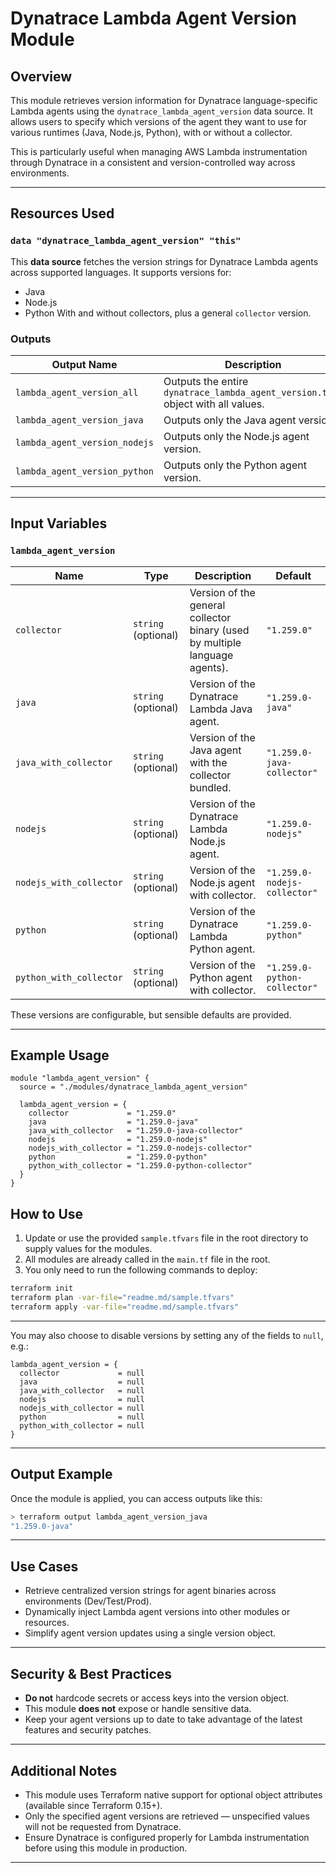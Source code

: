 

# Dynatrace Lambda Agent Version Module

##  Overview

This module retrieves version information for Dynatrace language-specific Lambda agents using the `dynatrace_lambda_agent_version` data source. It allows users to specify which versions of the agent they want to use for various runtimes (Java, Node.js, Python), with or without a collector.

This is particularly useful when managing AWS Lambda instrumentation through Dynatrace in a consistent and version-controlled way across environments.

---

##  Resources Used

### `data "dynatrace_lambda_agent_version" "this"`

This **data source** fetches the version strings for Dynatrace Lambda agents across supported languages. It supports versions for:

* Java
* Node.js
* Python
  With and without collectors, plus a general `collector` version.

###  Outputs

| Output Name                   | Description                                                                      |
| ----------------------------- | -------------------------------------------------------------------------------- |
| `lambda_agent_version_all`    | Outputs the entire `dynatrace_lambda_agent_version.this` object with all values. |
| `lambda_agent_version_java`   | Outputs only the Java agent version.                                             |
| `lambda_agent_version_nodejs` | Outputs only the Node.js agent version.                                          |
| `lambda_agent_version_python` | Outputs only the Python agent version.                                           |

---

## Input Variables

### `lambda_agent_version`

| Name                    | Type                | Description                                                                 | Default                      |
| ----------------------- | ------------------- | --------------------------------------------------------------------------- | ---------------------------- |
| `collector`             | `string` (optional) | Version of the general collector binary (used by multiple language agents). | `"1.259.0"`                  |
| `java`                  | `string` (optional) | Version of the Dynatrace Lambda Java agent.                                 | `"1.259.0-java"`             |
| `java_with_collector`   | `string` (optional) | Version of the Java agent with the collector bundled.                       | `"1.259.0-java-collector"`   |
| `nodejs`                | `string` (optional) | Version of the Dynatrace Lambda Node.js agent.                              | `"1.259.0-nodejs"`           |
| `nodejs_with_collector` | `string` (optional) | Version of the Node.js agent with collector.                                | `"1.259.0-nodejs-collector"` |
| `python`                | `string` (optional) | Version of the Dynatrace Lambda Python agent.                               | `"1.259.0-python"`           |
| `python_with_collector` | `string` (optional) | Version of the Python agent with collector.                                 | `"1.259.0-python-collector"` |

These versions are configurable, but sensible defaults are provided.

---

##  Example Usage

```hcl
module "lambda_agent_version" {
  source = "./modules/dynatrace_lambda_agent_version"

  lambda_agent_version = {
    collector             = "1.259.0"
    java                  = "1.259.0-java"
    java_with_collector   = "1.259.0-java-collector"
    nodejs                = "1.259.0-nodejs"
    nodejs_with_collector = "1.259.0-nodejs-collector"
    python                = "1.259.0-python"
    python_with_collector = "1.259.0-python-collector"
  }
}
```
## How to Use

1. Update or use the provided `sample.tfvars` file in the root directory to supply values for the modules.
2. All modules are already called in the `main.tf` file in the root.
3. You only need to run the following commands to deploy:

```bash
terraform init
terraform plan -var-file="readme.md/sample.tfvars"
terraform apply -var-file="readme.md/sample.tfvars"
```

---


You may also choose to disable versions by setting any of the fields to `null`, e.g.:

```hcl
lambda_agent_version = {
  collector             = null
  java                  = null
  java_with_collector   = null
  nodejs                = null
  nodejs_with_collector = null
  python                = null
  python_with_collector = null
}
```

---

## Output Example

Once the module is applied, you can access outputs like this:

```bash
> terraform output lambda_agent_version_java
"1.259.0-java"
```

---

##  Use Cases

* Retrieve centralized version strings for agent binaries across environments (Dev/Test/Prod).
* Dynamically inject Lambda agent versions into other modules or resources.
* Simplify agent version updates using a single version object.

---

##  Security & Best Practices

* **Do not** hardcode secrets or access keys into the version object.
* This module **does not** expose or handle sensitive data.
* Keep your agent versions up to date to take advantage of the latest features and security patches.

---

##  Additional Notes

* This module uses Terraform native support for optional object attributes (available since Terraform 0.15+).
* Only the specified agent versions are retrieved — unspecified values will not be requested from Dynatrace.
* Ensure Dynatrace is configured properly for Lambda instrumentation before using this module in production.

---

